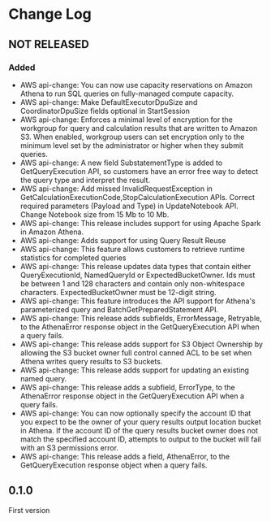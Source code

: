 # Change Log

## NOT RELEASED

### Added

- AWS api-change: You can now use capacity reservations on Amazon Athena to run SQL queries on fully-managed compute capacity.
- AWS api-change: Make DefaultExecutorDpuSize and CoordinatorDpuSize fields optional in StartSession
- AWS api-change: Enforces a minimal level of encryption for the workgroup for query and calculation results that are written to Amazon S3. When enabled, workgroup users can set encryption only to the minimum level set by the administrator or higher when they submit queries.
- AWS api-change: A new field SubstatementType is added to GetQueryExecution API, so customers have an error free way to detect the query type and interpret the result.
- AWS api-change: Add missed InvalidRequestException in GetCalculationExecutionCode,StopCalculationExecution APIs. Correct required parameters (Payload and Type) in UpdateNotebook API. Change Notebook size from 15 Mb to 10 Mb.
- AWS api-change: This release includes support for using Apache Spark in Amazon Athena.
- AWS api-change: Adds support for using Query Result Reuse
- AWS api-change: This feature allows customers to retrieve runtime statistics for completed queries
- AWS api-change: This release updates data types that contain either QueryExecutionId, NamedQueryId or ExpectedBucketOwner. Ids must be between 1 and 128 characters and contain only non-whitespace characters. ExpectedBucketOwner must be 12-digit string.
- AWS api-change: This feature introduces the API support for Athena's parameterized query and BatchGetPreparedStatement API.
- AWS api-change: This release adds subfields, ErrorMessage, Retryable, to the AthenaError response object in the GetQueryExecution API when a query fails.
- AWS api-change: This release adds support for S3 Object Ownership by allowing the S3 bucket owner full control canned ACL to be set when Athena writes query results to S3 buckets.
- AWS api-change: This release adds support for updating an existing named query.
- AWS api-change: This release adds a subfield, ErrorType, to the AthenaError response object in the GetQueryExecution API when a query fails.
- AWS api-change: You can now optionally specify the account ID that you expect to be the owner of your query results output location bucket in Athena. If the account ID of the query results bucket owner does not match the specified account ID, attempts to output to the bucket will fail with an S3 permissions error.
- AWS api-change: This release adds a field, AthenaError, to the GetQueryExecution response object when a query fails.

## 0.1.0

First version
